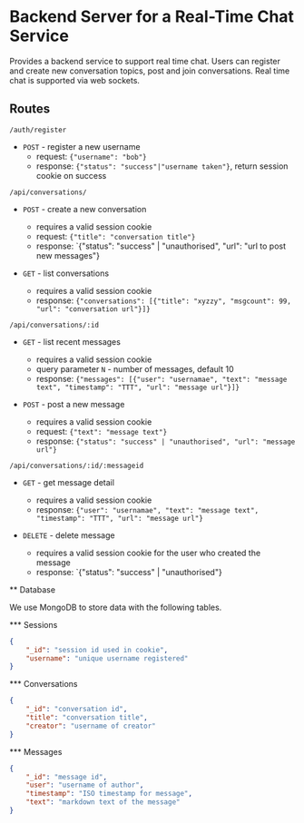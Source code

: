 # Backend Server for a Real-Time Chat Service

Provides a backend service to support real time chat.   Users can 
register and create new conversation topics, post and join conversations. 
Real time chat is supported via web sockets.

## Routes

`/auth/register`

* `POST` - register a new username
  * request: `{"username": "bob"}`
  * response: `{"status": "success"|"username taken"}`, return session cookie on success

`/api/conversations/`

* `POST` - create a new conversation
  * requires a valid session cookie
  * request: `{"title": "conversation title"}`
  * response: `{"status": "success" | "unauthorised", "url": "url to post new messages"}

* `GET` - list conversations
  * requires a valid session cookie
  * response: `{"conversations": [{"title": "xyzzy", "msgcount": 99, "url": "conversation url"}]}`

`/api/conversations/:id`

* `GET` - list recent messages
  * requires a valid session cookie
  * query parameter `N` - number of messages, default 10
  * response: `{"messages": [{"user": "usernamae", "text": "message text", "timestamp": "TTT", "url": "message url"}]}`

* `POST` - post a new message
  * requires a valid session cookie
  * request: `{"text": "message text"}`
  * response: `{"status": "success" | "unauthorised", "url": "message url"}`

`/api/conversations/:id/:messageid`

* `GET` - get message detail
  * requires a valid session cookie
  * response: `{"user": "usernamae", "text": "message text", "timestamp": "TTT", "url": "message url"}`

* `DELETE` - delete message
  * requires a valid session cookie for the user who created the message
  * response: `{"status": "success" | "unauthorised"}


** Database

We use MongoDB to store data with the following tables.

*** Sessions

```json
{
    "_id": "session id used in cookie",
    "username": "unique username registered"
}
```

*** Conversations

```json
{
    "_id": "conversation id",
    "title": "conversation title",
    "creator": "username of creator"
}
```

*** Messages

```json
{
    "_id": "message id",
    "user": "username of author",
    "timestamp": "ISO timestamp for message",
    "text": "markdown text of the message"
}
```
